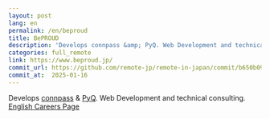 ```yaml
---
layout: post
lang: en
permalink: /en/beproud
title: BePROUD
description: 'Develops connpass &amp; PyQ. Web Development and technical consulting. English Careers Page'
categories: full_remote
link: https://www.beproud.jp/
commit_url: https://github.com/remote-jp/remote-in-japan/commit/b650b0994970e1784f9df7f676d17574b0470674
commit_at:  2025-01-16
---
```


<p>Develops <a href="https://connpass.com">connpass</a> & <a href="https://pyq.jp">PyQ</a>. Web Development and technical consulting. <a href="https://www.beproud.jp/careers/en/">English Careers Page</a></p>
